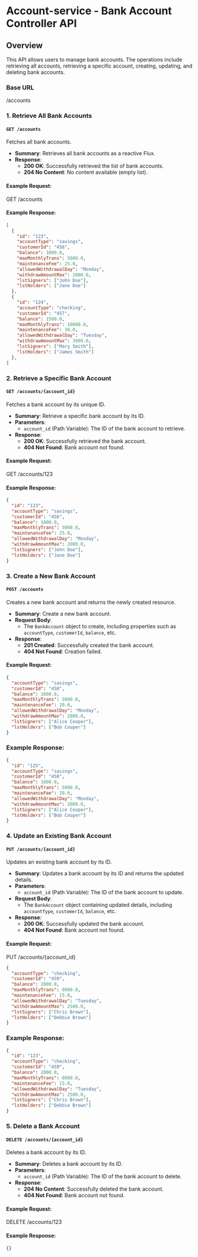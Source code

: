 # Account-service - Bank Account Controller API

## Overview

This API allows users to manage bank accounts. The operations include retrieving all accounts, retrieving a specific account, creating, updating, and deleting bank accounts.

### Base URL
/accounts

### 1. **Retrieve All Bank Accounts**
#### `GET /accounts`
Fetches all bank accounts.

- **Summary**: Retrieves all bank accounts as a reactive Flux.
- **Response**:
  - **200 OK**: Successfully retrieved the list of bank accounts.
  - **204 No Content**: No content available (empty list).

#### Example Request:
GET /accounts

#### Example Response:
```json
[
  {
    "id": "123",
    "accountType": "savings",
    "customerId": "456",
    "balance": 1000.0,
    "maxMonthlyTrans": 5000.0,
    "maintenanceFee": 25.0,
    "allowedWithdrawalDay": "Monday",
    "withdrawAmountMax": 2000.0,
    "lstSigners": ["John Doe"],
    "lstHolders": ["Jane Doe"]
  },
  {
    "id": "124",
    "accountType": "checking",
    "customerId": "457",
    "balance": 1500.0,
    "maxMonthlyTrans": 10000.0,
    "maintenanceFee": 30.0,
    "allowedWithdrawalDay": "Tuesday",
    "withdrawAmountMax": 3000.0,
    "lstSigners": ["Mary Smith"],
    "lstHolders": ["James Smith"]
  },
]
```

### 2. **Retrieve a Specific Bank Account**
#### `GET /accounts/{account_id}`
Fetches a bank account by its unique ID.

- **Summary**: Retrieve a specific bank account by its ID.
- **Parameters**:
  - `account_id` (Path Variable): The ID of the bank account to retrieve.
- **Response**:
  - **200 OK**: Successfully retrieved the bank account.
  - **404 Not Found**: Bank account not found.

#### Example Request:
GET /accounts/123

#### Example Response:
```json
{
  "id": "123",
  "accountType": "savings",
  "customerId": "456",
  "balance": 1000.0,
  "maxMonthlyTrans": 5000.0,
  "maintenanceFee": 25.0,
  "allowedWithdrawalDay": "Monday",
  "withdrawAmountMax": 2000.0,
  "lstSigners": ["John Doe"],
  "lstHolders": ["Jane Doe"]
}
```

### 3. **Create a New Bank Account**
#### `POST /accounts`
Creates a new bank account and returns the newly created resource.

- **Summary**: Create a new bank account.
- **Request Body**:
  - The `BankAccount` object to create, including properties such as `accountType`, `customerId`, `balance`, etc.
- **Response**:
  - **201 Created**: Successfully created the bank account.
  - **404 Not Found**: Creation failed.

#### Example Request:
```json
{
  "accountType": "savings",
  "customerId": "458",
  "balance": 1000.0,
  "maxMonthlyTrans": 5000.0,
  "maintenanceFee": 20.0,
  "allowedWithdrawalDay": "Monday",
  "withdrawAmountMax": 2000.0,
  "lstSigners": ["Alice Cooper"],
  "lstHolders": ["Bob Cooper"]
}
```

### Example Response:
```json
{
  "id": "125",
  "accountType": "savings",
  "customerId": "458",
  "balance": 1000.0,
  "maxMonthlyTrans": 5000.0,
  "maintenanceFee": 20.0,
  "allowedWithdrawalDay": "Monday",
  "withdrawAmountMax": 2000.0,
  "lstSigners": ["Alice Cooper"],
  "lstHolders": ["Bob Cooper"]
}
```

### 4. **Update an Existing Bank Account**
#### `PUT /accounts/{account_id}`
Updates an existing bank account by its ID.

- **Summary**: Updates a bank account by its ID and returns the updated details.
- **Parameters**:
  - `account_id` (Path Variable): The ID of the bank account to update.
- **Request Body**:
  - The `BankAccount` object containing updated details, including `accountType`, `customerId`, `balance`, etc.
- **Response**:
  - **200 OK**: Successfully updated the bank account.
  - **404 Not Found**: Bank account not found.

#### Example Request:
PUT /accounts/{account_id}
```json
{
  "accountType": "checking",
  "customerId": "459",
  "balance": 2000.0,
  "maxMonthlyTrans": 8000.0,
  "maintenanceFee": 15.0,
  "allowedWithdrawalDay": "Tuesday",
  "withdrawAmountMax": 2500.0,
  "lstSigners": ["Chris Brown"],
  "lstHolders": ["Debbie Brown"]
}
```
### Example Response:
```json
{
  "id": "123",
  "accountType": "checking",
  "customerId": "459",
  "balance": 2000.0,
  "maxMonthlyTrans": 8000.0,
  "maintenanceFee": 15.0,
  "allowedWithdrawalDay": "Tuesday",
  "withdrawAmountMax": 2500.0,
  "lstSigners": ["Chris Brown"],
  "lstHolders": ["Debbie Brown"]
}
```
### 5. **Delete a Bank Account**
#### `DELETE /accounts/{account_id}`
Deletes a bank account by its ID.

- **Summary**: Deletes a bank account by its ID.
- **Parameters**:
  - `account_id` (Path Variable): The ID of the bank account to delete.
- **Response**:
  - **204 No Content**: Successfully deleted the bank account.
  - **404 Not Found**: Bank account not found.

#### Example Request:
DELETE /accounts/123
#### Example Response:
```json
{}





